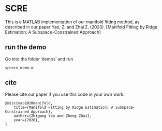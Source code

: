 # SCRE

This is a MATLAB implementation of  our manifold fitting method, as described in our paper
	Yao, Z. and Zhai Z. (2020). [Manifold Fitting by Ridge Estimation: A Subspace-Constrained Approach]
	

## run the demo
 
 Go into the folder ‘demos’ and run 

```
sphere_demo.m
```

## cite

Please cite our paper if you use this code in your own work:

```
@misc{yao2020manifold,
    title={Manifold Fitting by Ridge Estimation: A Subspace-Constrained Approach},
    author={Zhigang Yao and Zheng Zhai},
    year={2020},
}
```

